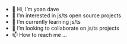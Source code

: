 - 👋 Hi, I’m yoan dave
- 👀 I’m interested in js/ts open source projects
- 🌱 I’m currently learning js/ts 
- 💞️ I’m looking to collaborate on js/ts projects
- 📫 How to reach me ...

<!---
yoan-dave0300/yoan-dave0300 is a ✨ special ✨ repository because its `README.md` (this file) appears on your GitHub profile.
You can click the Preview link to take a look at your changes.
--->
